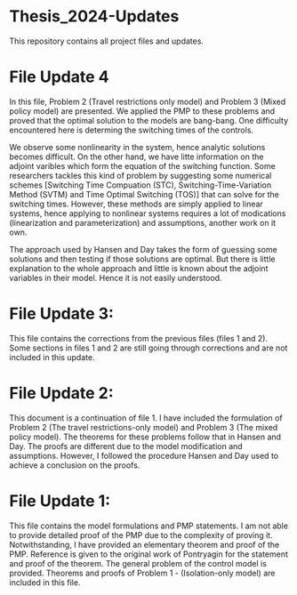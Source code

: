 # Thesis_2024-Updates
This repository contains all project files and updates.

# File Update 4
In this file, Problem 2 (Travel restrictions only model) and Problem 3 (Mixed policy model) are presented. 
We applied the PMP to these problems and proved that the optimal solution to the models are bang-bang. One difficulty encountered here is determing the switching times of the controls.

We observe some nonlinearity in the system, hence analytic solutions becomes difficult. On the other hand, we have litte information on the adjoint varibles which form the equation of the switching function.
Some researchers tackles this kind of problem by suggesting some numerical schemes [Switching Time Compuation (STC), Switching-Time-Variation Method (SVTM) and Time Optimal Switching (TOS)] that can solve for the switching times. 
However, these methods are simply applied to linear systems, hence applying to nonlinear systems requires a lot of modications (linearization and parameterization) and assumptions, another work on it own.

The approach used by Hansen and Day takes the form of guessing some solutions and then testing if those solutions are optimal.
But there is little explanation to the whole approach and little is known about the adjoint variables in their model. Hence it is not easily understood.

# File Update 3:
This file contains the corrections from the previous files (files 1 and 2). Some sections in files 1 and 2 are still going through corrections and are not included in this update.

# File Update 2:
This document is a continuation of file 1. I have included the formulation of Problem 2 (The travel restrictions-only model) and Problem 3 (The mixed policy model).
The theorems for these problems follow that in Hansen and Day. The proofs are different due to the model modification and assumptions. 
However, I followed the procedure Hansen and Day used to achieve a conclusion on the proofs. 


# File Update 1:
This file contains the model formulations and PMP statements. I am not able to provide detailed proof of the PMP due to the complexity of proving it. 
Notwithstanding, I have provided an elementary theorem and proof of the PMP. Reference is given to the original work of Pontryagin for the statement and proof of the theorem.
The general problem of the control model is provided. Theorems and proofs of Problem 1 - (Isolation-only model) are included in this file.


